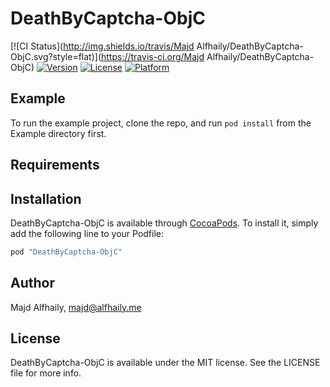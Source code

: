 # DeathByCaptcha-ObjC

[![CI Status](http://img.shields.io/travis/Majd Alfhaily/DeathByCaptcha-ObjC.svg?style=flat)](https://travis-ci.org/Majd Alfhaily/DeathByCaptcha-ObjC)
[![Version](https://img.shields.io/cocoapods/v/DeathByCaptcha-ObjC.svg?style=flat)](http://cocoapods.org/pods/DeathByCaptcha-ObjC)
[![License](https://img.shields.io/cocoapods/l/DeathByCaptcha-ObjC.svg?style=flat)](http://cocoapods.org/pods/DeathByCaptcha-ObjC)
[![Platform](https://img.shields.io/cocoapods/p/DeathByCaptcha-ObjC.svg?style=flat)](http://cocoapods.org/pods/DeathByCaptcha-ObjC)

## Example

To run the example project, clone the repo, and run `pod install` from the Example directory first.

## Requirements

## Installation

DeathByCaptcha-ObjC is available through [CocoaPods](http://cocoapods.org). To install
it, simply add the following line to your Podfile:

```ruby
pod "DeathByCaptcha-ObjC"
```

## Author

Majd Alfhaily, majd@alfhaily.me

## License

DeathByCaptcha-ObjC is available under the MIT license. See the LICENSE file for more info.
